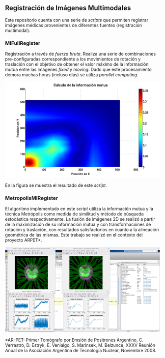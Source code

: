 ## Registración de Imágenes Multimodales

Este repositorio cuenta con una serie de *scripts* que permiten registrar imágenes médicas provenientes de diferentes fuentes (registración multimodal).

### MIFullRegister

Registración a través de *fuerza bruta*. Realiza una serie de combinaciones pre-configuradas correspondiente a los movimientos de rotación y traslación con el objetivo de obtener el valor máximo de la información mutua entre las imágenes *fixed* y *moving*. Dado que este procesamiento demora muchas horas (incluso días) se utiliza *parallel computing*. 

<p align="center"><img src="https://github.com/ahestevenz/ip-image-registration/blob/master/img/MIFullRegister.png" width="600"></p>

En la figura se muestra el resultado de este *script*.

### MetropolisMIRegister

El algoritmo implementado en este *script* utiliza la información mutua y la técnica Metrópolis como medida de similitud y método de búsqueda estocástica respectivamente. La fusión de imágenes 2D se realizó
a partir de la maximización de su información mutua y con transformaciones de rotación y traslación, con resultados satisfactorios en cuanto a la alineación geométrica de las mismas. Este trabajo se realizó en el contexto del proyecto ARPET*. 

<p align="center"><img src="https://github.com/ahestevenz/ip-image-registration/blob/master/img/MetropolisMIRegister.png" width="800"></p>

*AR-PET: Primer Tomógrafo por Emsión de Positrones Argentino, C. Verrastro, D. Estryk, E. Venialgo, S. Marinsek, M. Belzunce, XXXV Reunión Anual de la Asociación Argentina de Tecnología Nuclear, Noviembre 2008.
